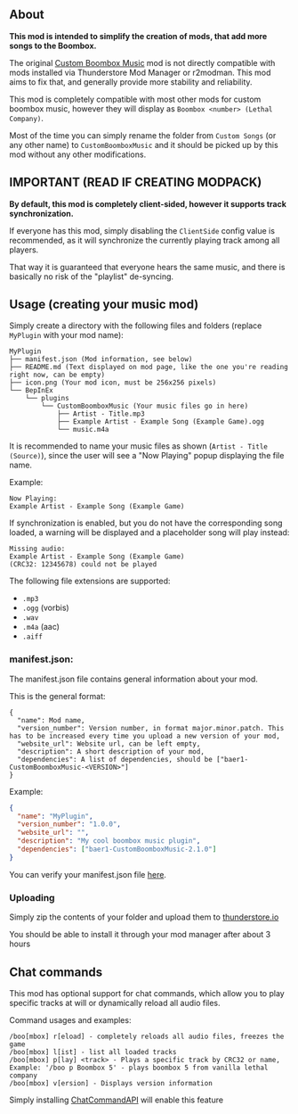 ## About

**This mod is intended to simplify the creation of mods, that add more songs to the Boombox.**

The original [Custom Boombox Music](https://thunderstore.io/c/lethal-company/p/Steven/Custom_Boombox_Music/) mod is not directly compatible with mods installed via Thunderstore Mod Manager or r2modman. This mod aims to fix that, and generally provide more stability and reliability.

This mod is completely compatible with most other mods for custom boombox music, however they will display as `Boombox <number> (Lethal Company)`.

Most of the time you can simply rename the folder from `Custom Songs` (or any other name) to `CustomBoomboxMusic` and it should be picked up by this mod without any other modifications.

## IMPORTANT (READ IF CREATING MODPACK)

**By default, this mod is completely client-sided, however it supports track synchronization.**

If everyone has this mod, simply disabling the `ClientSide` config value is recommended, as it will synchronize the currently playing track among all players.

That way it is guaranteed that everyone hears the same music, and there is basically no risk of the "playlist" de-syncing.

## Usage (creating your music mod)

Simply create a directory with the following files and folders (replace `MyPlugin` with your mod name):

```
MyPlugin
├── manifest.json (Mod information, see below)
├── README.md (Text displayed on mod page, like the one you're reading right now, can be empty)
├── icon.png (Your mod icon, must be 256x256 pixels)
└── BepInEx
    └── plugins
        └── CustomBoomboxMusic (Your music files go in here)
            ├── Artist - Title.mp3
            ├── Example Artist - Example Song (Example Game).ogg
            └── music.m4a
```

It is recommended to name your music files as shown (`Artist - Title (Source)`), since the user will see a "Now Playing" popup displaying the file name.

Example:
```
Now Playing:
Example Artist - Example Song (Example Game)
```

If synchronization is enabled, but you do not have the corresponding song loaded, a warning will be displayed and a placeholder song will play instead:
```
Missing audio:
Example Artist - Example Song (Example Game)
(CRC32: 12345678) could not be played
```

The following file extensions are supported:
 - `.mp3`
 - `.ogg` (vorbis)
 - `.wav`
 - `.m4a` (aac)
 - `.aiff`

### manifest.json:

The manifest.json file contains general information about your mod.

This is the general format:

```
{
  "name": Mod name,
  "version_number": Version number, in format major.minor.patch. This has to be increased every time you upload a new version of your mod,
  "website_url": Website url, can be left empty,
  "description": A short description of your mod,
  "dependencies": A list of dependencies, should be ["baer1-CustomBoomboxMusic-<VERSION>"]
}
```

Example:

```json
{
  "name": "MyPlugin",
  "version_number": "1.0.0",
  "website_url": "",
  "description": "My cool boombox music plugin",
  "dependencies": ["baer1-CustomBoomboxMusic-2.1.0"]
}
```

You can verify your manifest.json file [here](https://thunderstore.io/tools/manifest-v1-validator/).

### Uploading

Simply zip the contents of your folder and upload them to [thunderstore.io](https://thunderstore.io/package/create/)

You should be able to install it through your mod manager after about 3 hours

## Chat commands

This mod has optional support for chat commands, which allow you to play specific tracks at will or dynamically reload all audio files.

Command usages and examples:

```
/boo[mbox] r[eload] - completely reloads all audio files, freezes the game
/boo[mbox] l[ist] - list all loaded tracks
/boo[mbox] p[lay] <track> - Plays a specific track by CRC32 or name, Example: '/boo p Boombox 5' - plays boombox 5 from vanilla lethal company
/boo[mbox] v[ersion] - Displays version information
```

Simply installing [ChatCommandAPI](https://thunderstore.io/c/lethal-company/p/baer1/ChatCommandAPI/) will enable this feature
